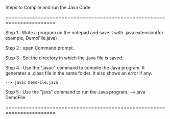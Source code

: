 Steps to Compile and run the Java Code

=======================================================================

Step 1 : Write a program on the notepad and save it with .java extension(for example, DemoFile.java) .

Step 2 : open Command prompt.

Step 3 : Set the directory in which the .java file is saved. 

Step 4 : Use the "javac" command to compile the Java program. It generates a .class file in the same folder. It also shows an error if any.

	--> javac DemoFile.java

Step 5 : Use the "java" command to run the Java program.
	 --> java DemoFile


=======================================================================

